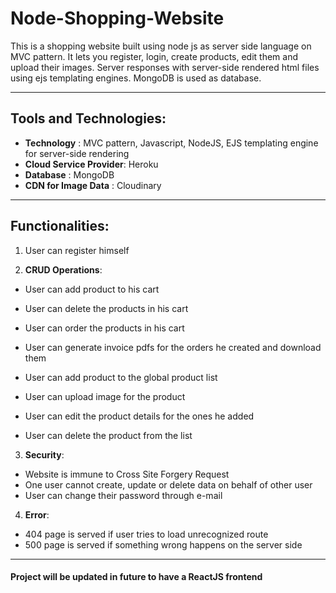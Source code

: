 # Node-Shopping-Website

This is a shopping website built using node js as server side language on MVC pattern. It lets you register, login, create products, edit them and upload their images. Server responses with server-side rendered html files using ejs templating engines. MongoDB is used as database.

---

## Tools and Technologies:

* **Technology** : MVC pattern, Javascript, NodeJS, EJS templating engine for server-side rendering
* **Cloud Service Provider**: Heroku
* **Database** : MongoDB
* **CDN for Image Data** : Cloudinary

---

## Functionalities:

1. User can register himself

2. **CRUD Operations**:

* User can add product to his cart
* User can delete the products in his cart
* User can order the products in his cart
* User can generate invoice pdfs for the orders he created and download them

* User can add product to the global product list
* User can upload image for the product
* User can edit the product details for the ones he added
* User can delete the product from the list

3. **Security**:

* Website is immune to Cross Site Forgery Request
* One user cannot create, update or delete data on behalf of other user
* User can change their password through e-mail

4. **Error**:
* 404 page is served if user tries to load unrecognized route
* 500 page is served if something wrong happens on the server side

---

#### Project will be updated in future to have a ReactJS frontend